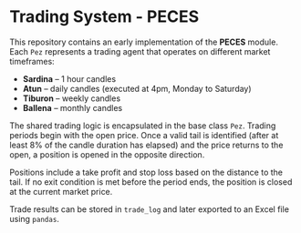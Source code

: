 # Trading System - PECES

This repository contains an early implementation of the **PECES** module.
Each `Pez` represents a trading agent that operates on different
market timeframes:

- **Sardina** – 1 hour candles
- **Atun** – daily candles (executed at 4pm, Monday to Saturday)
- **Tiburon** – weekly candles
- **Ballena** – monthly candles

The shared trading logic is encapsulated in the base class `Pez`.
Trading periods begin with the open price. Once a valid tail is
identified (after at least 8% of the candle duration has elapsed) and
the price returns to the open, a position is opened in the opposite
direction.

Positions include a take profit and stop loss based on the distance to
the tail. If no exit condition is met before the period ends, the
position is closed at the current market price.

Trade results can be stored in `trade_log` and later exported to an
Excel file using `pandas`.
